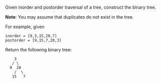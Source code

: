 
Given inorder and postorder traversal of a tree, construct the binary tree.

**Note**:
You may assume that duplicates do not exist in the tree.

For example, given

    inorder = [9,3,15,20,7]
    postorder = [9,15,7,20,3]
Return the following binary tree:

        3
       / \
      9  20
        /  \
       15   7
